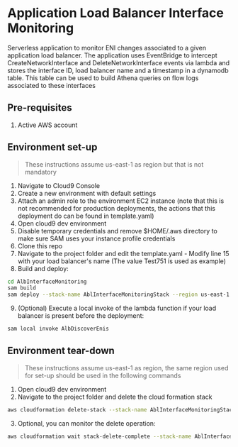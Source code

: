 # Application Load Balancer Interface Monitoring

Serverless application to monitor ENI changes associated to a given application load balancer. The application uses 
EventBridge to intercept CreateNetworkInterface and DeleteNetworkInterface events via lambda and stores the interface ID, load balancer name and a timestamp 
in a dynamodb table. This table can be used to build Athena queries on flow logs associated to these interfaces

## Pre-requisites

1. Active AWS account

## Environment set-up

> These instructions assume us-east-1 as region but that is not mandatory

1. Navigate to Cloud9 Console
2. Create a new environment with default settings 
3. Attach an admin role to the environment EC2 instance (note that this is not recommended for production deployments, the actions that this deployment do can be found in template.yaml)
4. Open cloud9 dev environment
5. Disable temporary credentials and remove $HOME/.aws directory to make sure SAM uses your instance profile credentials
6. Clone this repo
7. Navigate to the project folder and edit the template.yaml - Modify line 15 with your load balancer's name (The value Test751 is used as example)
8. Build and deploy:

```bash
cd AlbInterfaceMonitoring
sam build
sam deploy --stack-name AblInterfaceMonitoringStack --region us-east-1  --resolve-s3 --capabilities CAPABILITY_IAM
```

9. (Optional) Execute a local invoke of the lambda function if your load balancer is present before the deployment:

```bash
sam local invoke AlbDiscoverEnis 
```

## Environment tear-down

> These instructions assume us-east-1 as region, the same region used for set-up should be used in the following commands

1. Open cloud9 dev environment
2. Navigate to the project folder and delete the cloud formation stack
```bash
aws cloudformation delete-stack --stack-name AblInterfaceMonitoringStack --region us-east-1
```
3. Optional, you can monitor the delete operation:
```bash
aws cloudformation wait stack-delete-complete --stack-name AblInterfaceMonitoringStack --region us-east-1
```